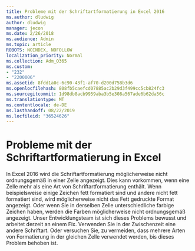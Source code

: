 ```yaml
---
title: Probleme mit der Schriftartformatierung in Excel 2016
ms.author: dludwig
author: dludwig
manager: jecon
ms.date: 2/26/2018
ms.audience: Admin
ms.topic: article
ROBOTS: NOINDEX, NOFOLLOW
localization_priority: Normal
ms.collection: Adm_O365
ms.custom:
- "232"
- "2200006"
ms.assetid: 8fdd1a0c-6c90-43f1-af70-d200d758b3d6
ms.openlocfilehash: 808fb5caefcd07885ac2b29d3f499cc5cb824fc3
ms.sourcegitcommit: 1d98db8acb9959aba3b5e308a567ade6b62da56c
ms.translationtype: MT
ms.contentlocale: de-DE
ms.lasthandoff: 08/22/2019
ms.locfileid: "36524626"
---
```

# <a name="font-formatting-problems-in-excel"></a>Probleme mit der Schriftartformatierung in Excel

In Excel 2016 wird die Schriftartformatierung möglicherweise nicht ordnungsgemäß in einer Zelle angezeigt. Dies kann vorkommen, wenn eine Zelle mehr als eine Art von Schriftartformatierung enthält. Wenn beispielsweise einige Zeichen fett formatiert sind und andere nicht fett formatiert sind, wird möglicherweise nicht das Fett gedruckte Format angezeigt. Oder wenn Sie in derselben Zelle unterschiedliche farbige Zeichen haben, werden die Farben möglicherweise nicht ordnungsgemäß angezeigt. Unser Entwicklungsteam ist sich dieses Problems bewusst und arbeitet derzeit an einem Fix. Verwenden Sie in der Zwischenzeit eine andere Schriftart. Oder versuchen Sie, zu vermeiden, dass mehrere Arten von Formatierung in der gleichen Zelle verwendet werden, bis dieses Problem behoben ist.
  